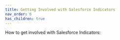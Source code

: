```yaml
---
title: Getting Involved with Salesforce Indicators
nav_order: 6
has_children: true
---
```


How to get involved with Salesforce Indicators: